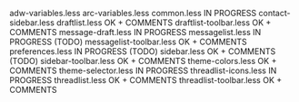 adw-variables.less
arc-variables.less
common.less						IN PROGRESS
contact-sidebar.less
draftlist.less					OK + COMMENTS
draftlist-toolbar.less			OK + COMMENTS
message-draft.less				IN PROGRESS
messagelist.less				IN PROGRESS (TODO)
messagelist-toolbar.less		OK + COMMENTS
preferences.less				IN PROGRESS (TODO)
sidebar.less					OK + COMMENTS (TODO)
sidebar-toolbar.less			OK + COMMENTS
theme-colors.less				OK + COMMENTS
theme-selector.less				IN PROGRESS
threadlist-icons.less			IN PROGRESS
threadlist.less					OK + COMMENTS
threadlist-toolbar.less			OK + COMMENTS

